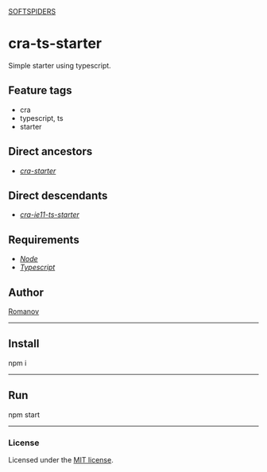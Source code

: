[SOFTSPIDERS](https://github.com/softspiders/softspiders)

# cra-ts-starter

Simple starter using typescript.

## Feature tags
- cra
- typescript, ts
- starter

## Direct ancestors

- [*cra-starter*](https://github.com/softspiders/cra-starter)

## Direct descendants

- [*cra-ie11-ts-starter*](https://github.com/softspiders/cra-ie11-ts-starter)

## Requirements

* [*Node*](https://nodejs.org/en/download/package-manager/)
* [*Typescript*](https://nodejs.org/en/download/package-manager/)

## Author

[Romanov](https://github.com/remitot)

---

## Install

npm i

---

## Run

npm start

---

### License

Licensed under the [MIT license](./LICENSE). 